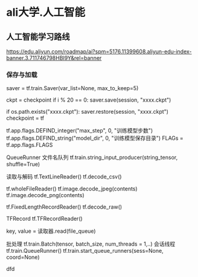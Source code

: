 # ali大学.人工智能

## 人工智能学习路线
<https://edu.aliyun.com/roadmap/ai?spm=5176.11399608.aliyun-edu-index-banner.3.711746798HBI9Y&rel=banner>


### 保存与加载
saver = tf.train.Saver(var_list=None, max_to_keep=5)

ckpt = checkpoint
if i % 20 == 0:
    saver.save(session, "xxxx.ckpt")

if os.path.exists("xxxx.ckpt"):
    saver.restore(session, "xxxx.ckpt")
checkpoint = tf

tf.app.flags.DEFIND_integer("max_step", 0, "训练模型步数")
tf.app.flags.DEFIND_string("model_dir", 0, "训练模型保存目录")
FLAGs = tf.app.flags.FLAGS


QueueRunner
文件名队列
tf.train.string_input_producer(string_tensor, shuffle=True)

读取与解码
tf.TextLineReader()
tf.decode_csv()

tf.wholeFileReader()
tf.image.decode_jpeg(contents)
tf.image.decode_png(contents)

tf.FixedLengthRecordReader()
tf.decode_raw()

TFRecord
tf.TFRecordReader()

key, value = 读取器.read(file_queue)

批处理
tf.train.Batch(tensor, batch_size, num_threads = 1,..)
会话线程
tf.train.QueueRunner()
tf.train.start_queue_runners(sess=None, coord=None)






dfd